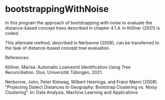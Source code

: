 # bootstrappingWithNoise

In this program the approach of bootstrapping with noise to evaluate the distance-based concept trees described in chapter 4.1.4. in Köllner (2021) is coded.

This alternate method, described in Nerbonne (2008), can be transferred to the task of distance-based concept tree evaluation.


References:

Köllner, Marisa. Automatic Loanword Identification Using Tree Reconciliation. Diss. Universität Tübingen, 2021.

Nerbonne, John, Peter Kleiweg, Wilbert Heeringa, and Franz Manni (2008). “Projecting Dialect Distances to Geography: Bootstrap Clustering vs. Noisy Clustering”. In: Data Analysis, Machine Learning and Applications
